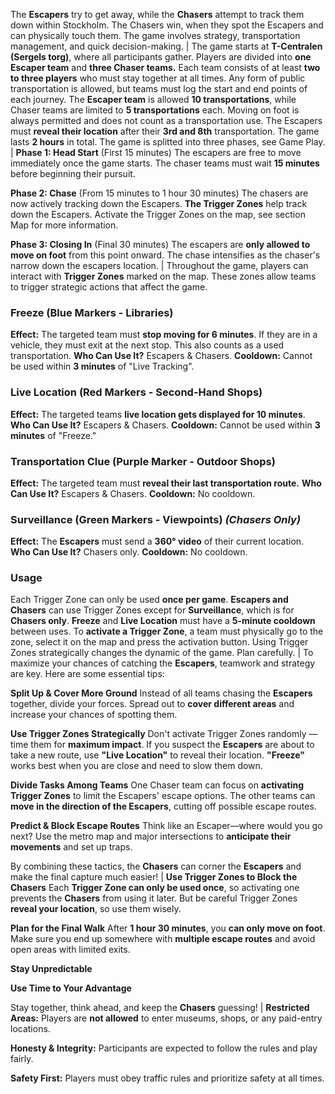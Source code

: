 The **Escapers** try to get away, while the **Chasers** attempt to track them down within Stockholm. The Chasers win, when they spot the Escapers and can physically touch them. The game involves strategy, transportation management, and quick decision-making.
|
The game starts at **T-Centralen (Sergels torg)**, where all participants gather.
Players are divided into **one Escaper team** and **three Chaser teams.**
Each team consists of at least **two to three players** who must stay together at all times.
Any form of public transportation is allowed, but teams must log the start and end points of each journey.
The **Escaper team** is allowed **10 transportations**, while Chaser teams are limited to **5 transportations** each.
Moving on foot is always permitted and does not count as a transportation use.
The Escapers must **reveal their location** after their **3rd and 8th** transportation.
The game lasts **2 hours** in total. The game is splitted into three phases, see Game Play.
|
**Phase 1: Head Start** (First 15 minutes)
The escapers are free to move immediately once the game starts.
The chaser teams must wait **15 minutes** before beginning their pursuit.

**Phase 2: Chase** (From 15 minutes to 1 hour 30 minutes)
The chasers are now actively tracking down the Escapers.
**The Trigger Zones** help track down the Escapers. Activate the Trigger Zones on the map, see section Map for more information.

**Phase 3: Closing In** (Final 30 minutes)
The escapers are **only allowed to move on foot** from this point onward.
The chase intensifies as the chaser's narrow down the escapers location.
|
Throughout the game, players can interact with **Trigger Zones** marked on the map. These zones allow teams to trigger strategic actions that affect the game.

### **Freeze (Blue Markers - Libraries)**
**Effect:** The targeted team must **stop moving for 6 minutes**. If they are in a vehicle, they must exit at the next stop. This also counts as a used transportation.
**Who Can Use It?** Escapers & Chasers.
**Cooldown:** Cannot be used within **3 minutes** of "Live Tracking".

### **Live Location (Red Markers - Second-Hand Shops)**
**Effect:** The targeted teams **live location gets displayed for 10 minutes**.
**Who Can Use It?** Escapers & Chasers.
**Cooldown:** Cannot be used within **3 minutes** of "Freeze."

### **Transportation Clue (Purple Marker - Outdoor Shops)**
**Effect:** The targeted team must **reveal their last transportation route.**
**Who Can Use It?** Escapers & Chasers.
**Cooldown:** No cooldown.

### **Surveillance (Green Markers - Viewpoints)** *(Chasers Only)*
**Effect:** The **Escapers** must send a **360° video** of their current location.
**Who Can Use It?** Chasers only.
**Cooldown:** No cooldown. 


### **Usage**
Each Trigger Zone can only be used **once per game**.
**Escapers and Chasers** can use Trigger Zones except for **Surveillance**, which is for **Chasers only**.
**Freeze** and **Live Location** must have a **5-minute cooldown** between uses.
To **activate a Trigger Zone**, a team must physically go to the zone, select it on the map and press the activation button.
Using Trigger Zones strategically changes the dynamic of the game. Plan carefully.
|
To maximize your chances of catching the **Escapers**, teamwork and strategy are key. Here are some essential tips:

**Split Up & Cover More Ground**
Instead of all teams chasing the **Escapers** together, divide your forces.
Spread out to **cover different areas** and increase your chances of spotting them.

**Use Trigger Zones Strategically**
Don't activate Trigger Zones randomly — time them for **maximum impact**.
If you suspect the **Escapers** are about to take a new route, use **"Live Location"** to reveal their location.
**"Freeze"** works best when you are close and need to slow them down.

**Divide Tasks Among Teams**
One Chaser team can focus on **activating Trigger Zones** to limit the Escapers' escape options.
The other teams can **move in the direction of the Escapers**, cutting off possible escape routes.

**Predict & Block Escape Routes**
Think like an Escaper—where would you go next?
Use the metro map and major intersections to **anticipate their movements** and set up traps.

By combining these tactics, the **Chasers** can corner the **Escapers** and make the final capture much easier!
|
**Use Trigger Zones to Block the Chasers**
Each **Trigger Zone can only be used once**, so activating one prevents the **Chasers** from using it later.
But be careful Trigger Zones **reveal your location**, so use them wisely.

**Plan for the Final Walk**
After **1 hour 30 minutes**, you **can only move on foot**.
Make sure you end up somewhere with **multiple escape routes** and avoid open areas with limited exits.

**Stay Unpredictable**

**Use Time to Your Advantage**

Stay together, think ahead, and keep the **Chasers** guessing!
|
**Restricted Areas:** Players are **not allowed** to enter museums, shops, or any paid-entry locations.

**Honesty & Integrity:** Participants are expected to follow the rules and play fairly.

**Safety First:** Players must obey traffic rules and prioritize safety at all times.
